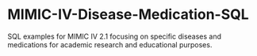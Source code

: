 # MIMIC-IV-Disease-Medication-SQL
SQL examples for MIMIC IV 2.1 focusing on specific diseases and medications for academic research and educational purposes.
